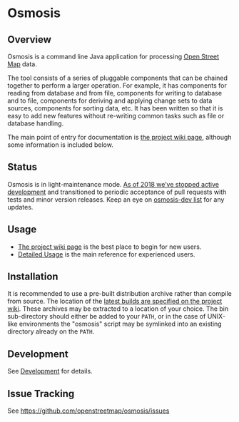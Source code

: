 # Osmosis

## Overview

Osmosis is a command line Java application for processing
[Open Street Map](http://www.openstreetmap.org) data.

The tool consists of a series of pluggable components that can be chained
together to perform a larger operation. For example, it has components for
reading from database and from file, components for writing to database and to
file, components for deriving and applying change sets to data sources,
components for sorting data, etc. It has been written so that it is easy to add
new features without re-writing common tasks such as file or database handling.

The main point of entry for documentation is
[the project wiki page](http://wiki.openstreetmap.org/wiki/Osmosis), although
some information is included below.

## Status

Osmosis is in light-maintenance mode.
[As of 2018 we’ve stopped active development](https://lists.openstreetmap.org/pipermail/osmosis-dev/2018-October/001847.html)
and transitioned to periodic acceptance of pull requests with tests and minor version releases.
Keep an eye on [osmosis-dev list](https://lists.openstreetmap.org/listinfo/osmosis-dev)
for any updates.

## Usage

* [The project wiki page](http://wiki.openstreetmap.org/wiki/Osmosis) is the best
place to begin for new users.
* [Detailed Usage](./doc/detailed-usage.adoc) is the main reference for experienced users.

## Installation

It is recommended to use a pre-built distribution archive rather than compile
from source.  The location of the [latest builds are specified on the project
wiki](https://wiki.openstreetmap.org/wiki/Osmosis#Latest_stable_version).
These archives may be extracted to a location of your choice.  The bin
sub-directory should either be added to your `PATH`, or in the case of UNIX-like
environments the "osmosis" script may be symlinked into an existing directory
already on the `PATH`.

## Development

See [Development](./doc/development.md) for details.

## Issue Tracking

See https://github.com/openstreetmap/osmosis/issues
